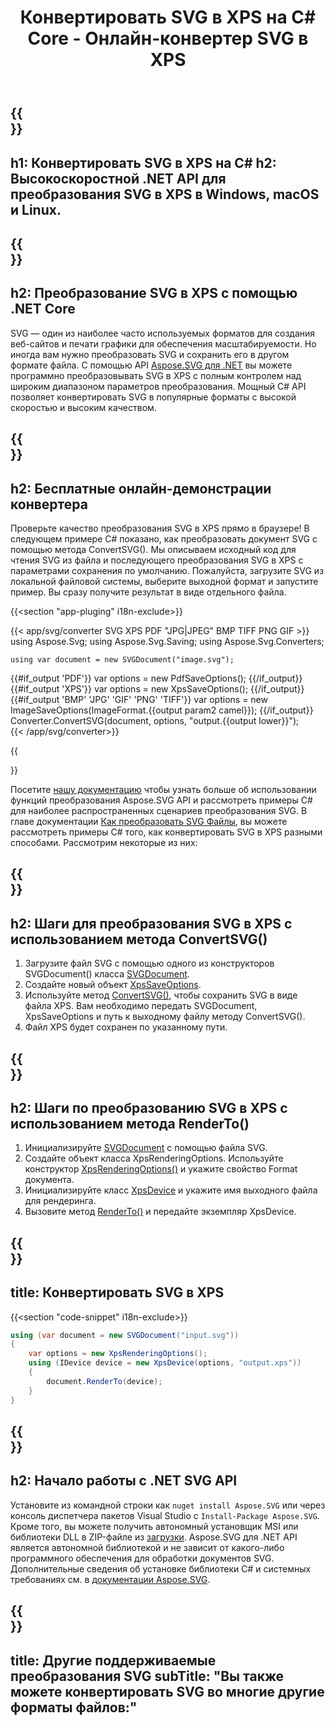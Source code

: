 ﻿---
translation: true
template: ./../_template-child.md
title: Конвертировать SVG в XPS на C# Core - Онлайн-конвертер SVG в XPS
description: Преобразование SVG в XPS с помощью .NET Core API в Windows, macOS и Linux. Попробуйте онлайн Конвертер SVG в XPS бесплатно!
url: /net/conversion/svg-to-xps/
family: svg
platformtag: net
feature: conversion
informat: SVG
outformat: XPS
otherformats: GIF JPEG PNG TIFF BMP PDF XPS
---

{{<section banner>}}
---
h1: Конвертировать SVG в XPS на C#
h2: Высокоскоростной .NET API для преобразования SVG в XPS в Windows, macOS и Linux.
---

{{<section overview>}}
---
h2: Преобразование SVG в XPS с помощью .NET Core
---

SVG — один из наиболее часто используемых форматов для создания веб-сайтов и печати графики для обеспечения масштабируемости. Но иногда вам нужно преобразовать SVG и сохранить его в другом формате файла. С помощью API [Aspose.SVG для .NET](https://products.aspose.com/svg/net/) вы можете программно преобразовывать SVG в XPS с полным контролем над широким диапазоном параметров преобразования. Мощный C# API позволяет конвертировать SVG в популярные форматы с высокой скоростью и высоким качеством.


{{<section demos>}}
---
h2: Бесплатные онлайн-демонстрации конвертера
---

Проверьте качество преобразования SVG в XPS прямо в браузере! В следующем примере C# показано, как преобразовать документ SVG с помощью метода ConvertSVG(). Мы описываем исходный код для чтения SVG из файла и последующего преобразования SVG в XPS с параметрами сохранения по умолчанию. Пожалуйста, загрузите SVG из локальной файловой системы, выберите выходной формат и запустите пример. Вы сразу получите результат в виде отдельного файла.

{{<section "app-pluging" i18n-exclude>}}

{{< app/svg/converter SVG XPS PDF "JPG|JPEG" BMP TIFF PNG GIF >}}
using Aspose.Svg;
using Aspose.Svg.Saving;
using Aspose.Svg.Converters;

    using var document = new SVGDocument("image.svg");
{{#if_output 'PDF'}}
    var options = new PdfSaveOptions();
{{/if_output}}
{{#if_output 'XPS'}}
    var options = new XpsSaveOptions();
{{/if_output}}
{{#if_output 'BMP' 'JPG' 'GIF' 'PNG' 'TIFF'}}
    var options = new ImageSaveOptions(ImageFormat.{{output param2 camel}});
{{/if_output}}
    Converter.ConvertSVG(document, options, "output.{{output lower}}");   
{{< /app/svg/converter>}} 

{{<section documentation>}}

Посетите <a href="https://docs.aspose.com/svg/net/how-to-work-with-aspose-svg-api/converting/" target="_blank">нашу документацию</a> чтобы узнать больше об использовании функций преобразования Aspose.SVG API и рассмотреть примеры C# для наиболее распространенных сценариев преобразования SVG. В главе документации <a href="https://docs.aspose.com/svg/net/how-to-work-with-aspose-svg-api/converting/" target="_blank">Как преобразовать SVG Файлы</a>, вы можете рассмотреть примеры C# того, как конвертировать SVG в XPS разными способами. Рассмотрим некоторые из них:

{{<section steps1>}}
---
h2: Шаги для преобразования SVG в XPS с использованием метода ConvertSVG()
---
1. Загрузите файл SVG с помощью одного из конструкторов SVGDocument() класса [SVGDocument](https://apireference.aspose.com/svg/net/aspose.svg/svgdocument).
1. Создайте новый объект [XpsSaveOptions](https://apireference.aspose.com/svg/net/aspose.svg.saving/xpssaveoptions).
1. Используйте метод [ConvertSVG()](https://apireference.aspose.com/svg/net/aspose.svg.converters/converter/convertsvg/), чтобы сохранить SVG в виде файла XPS. Вам необходимо передать SVGDocument, XpsSaveOptions и путь к выходному файлу методу ConvertSVG().
1. Файл XPS будет сохранен по указанному пути.



{{<section steps2>}}
---
h2: Шаги по преобразованию SVG в XPS с использованием метода RenderTo()
---
1. Инициализируйте [SVGDocument](https://apireference.aspose.com/svg/net/aspose.svg/svgdocument) с помощью файла SVG.
1. Создайте объект класса XpsRenderingOptions. Используйте конструктор [XpsRenderingOptions()](https://apireference.aspose.com/svg/net/aspose.svg.rendering.xps/xpsrenderingoptions/constructors/1) и укажите свойство Format документа.
1. Инициализируйте класс [XpsDevice](https://apireference.aspose.com/svg/net/aspose.svg.rendering.xps/xpsdevice) и укажите имя выходного файла для рендеринга.
1. Вызовите метод [RenderTo()](https://apireference.aspose.com/svg/net/aspose.svg/svgdocument/methods/renderto) и передайте экземпляр XpsDevice.



{{<section code-text>}}
---
title: Конвертировать SVG в XPS
---

{{<section "code-snippet" i18n-exclude>}}

```cs
using (var document = new SVGDocument("input.svg"))
{
	var options = new XpsRenderingOptions();
	using (IDevice device = new XpsDevice(options, "output.xps"))
	{
		document.RenderTo(device);                    
	}
}
```

{{<section get-started>}}
---
h2: Начало работы с .NET SVG API
---

Установите из командной строки как ```nuget install Aspose.SVG``` или через консоль диспетчера пакетов Visual Studio с ```Install-Package Aspose.SVG```.
Кроме того, вы можете получить автономный установщик MSI или библиотеки DLL в ZIP-файле из [загрузки](https://downloads.aspose.com/svg/net). Aspose.SVG для .NET API является автономной библиотекой и не зависит от какого-либо программного обеспечения для обработки документов SVG.
 Дополнительные сведения об установке библиотеки C# и системных требованиях см. в [документации Aspose.SVG](https://docs.aspose.com/svg/net/getting-started/).

 {{<section other-conversions>}}
---
title: Другие поддерживаемые преобразования SVG
subTitle: "Вы также можете конвертировать SVG во многие другие форматы файлов:"
---